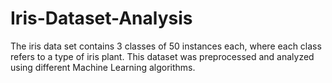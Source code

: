 # Iris-Dataset-Analysis
The iris data set contains 3 classes of 50 instances each, where each class refers to a type of iris plant.  This dataset was preprocessed and analyzed using different Machine Learning algorithms.
